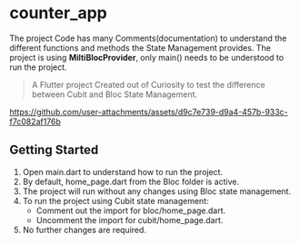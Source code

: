 # counter_app

The project Code has many Comments(documentation) to understand the different functions and methods the State Management provides.
The project is using **MiltiBlocProvider**, only main() needs to be understood to run the project.

> A Flutter project Created out of Curiosity to test the difference between Cubit and Bloc State Management.



https://github.com/user-attachments/assets/d9c7e739-d9a4-457b-933c-f7c082af176b



## Getting Started

1. Open main.dart to understand how to run the project.
2. By default, home_page.dart from the Bloc folder is active.
3. The project will run without any changes using Bloc state management.
4. To run the project using Cubit state management:
    - Comment out the import for bloc/home_page.dart.
    - Uncomment the import for cubit/home_page.dart.
5. No further changes are required.
